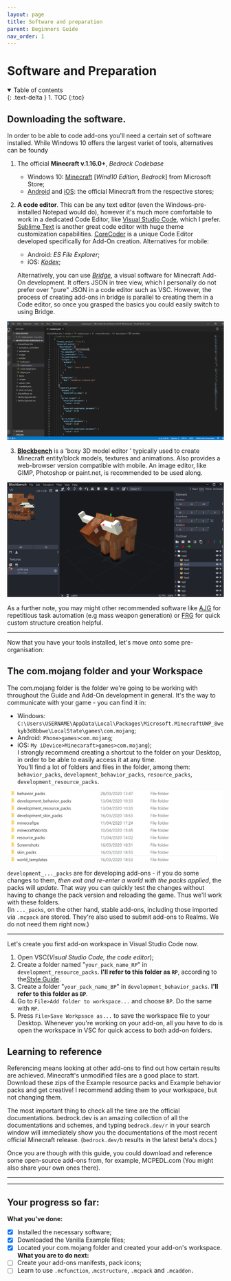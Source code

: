 ```yaml
---
layout: page
title: Software and preparation
parent: Beginners Guide
nav_order: 1
---
```


# Software and Preparation

<details id="toc" open markdown="block">
  <summary>
    Table of contents
  </summary>
  {: .text-delta }
1. TOC
{:toc}
</details>

<!-- ___
___
#### **You will:** 

- [Tools and software](#downloading-the-software);
- [com.mojang folder](#the-com.mojang-folder-and-your-workspace);
- [Referencing](learning-to-reference).

___
___ -->

## Downloading the software.

In order to be able to code add-ons you'll need a certain set of software installed. While Windows 10 offers the largest variet of tools, alternatives can be foundy

 1. The official **Minecraft v.1.16.0+**, _Bedrock Codebase_
    - Windows 10: [Minecraft](https://www.microsoft.com/en-us/p/minecraft-for-windows-10/9nblggh2jhxj?activetab=pivot:overviewtab) [_Wind10 Edition, Bedrock_] from Microsoft Store;
    - [Android](https://play.google.com/store/apps/details?id=com.mojang.minecraftpe&hl=en) and [iOS](https://apps.apple.com/us/app/minecraft/id479516143): the official Minecraft from the respective stores;

1. **A code editor**. This can be any text editor (even the Windows-pre-installed Notepad would do), however it's much more comfortable to work in a dedicated Code Editor, like [Visual Studio Code](https://code.visualstudio.com/), which I prefer. [Sublime Text](https://www.sublimetext.com/) is another great code editor with huge theme customization capabilities. [CoreCoder](https://hanprog.itch.io/core-coder) is a unique Code Editor developed specifically for Add-On creation.   Alternatives for mobile:
   - Android: _ES File Explorer_;
   - iOS: [_Kodex_](https://apps.apple.com/us/app/kodex/id1038574481);  

   Alternatively, you can use [_Bridge_](https://github.com/bridge-core/bridge.), a visual software for Minecraft Add-On development. It offers JSON in tree view, which I personally do not prefer over "pure" JSON in a code editor such as VSC. However, the process of creating add-ons in bridge is parallel to creating them in a Code editor, so once you grasped the basics you could easily switch to using Bridge.

![VSC Workspace](/assets/guide/vsc_workspace.png)

3. [**Blockbench**](https://blockbench.net/) is a 'boxy 3D model editor ' typically used to create Minecraft entity/block models, textures and animations. Also provides a web-browser version compatible with mobile.  An image editor, like GIMP, Photoshop or paint.net, is recommended to be used along.

![Blockbench Workspace](/assets/guide/blockbench_workspace.png)



As a further note, you may might other recommended software like [AJG](https://kaifireborn.itch.io/add-on-json-generator) for repetitious task automation (e.g mass weapon generation) or [FRG](https://machine-builder.itch.io/frg-v2) for quick custom structure creation helpful.

___

   Now that you have your tools installed, let's move onto some pre-organisation:

## The com.mojang folder and your Workspace
The com.mojang folder is the folder we're going to be working with throughout the Guide and Add-On development in general. It's the way to communicate with your game - you can find it in: 
 - Windows: `C:\Users\USERNAME\AppData\Local\Packages\Microsoft.MinecraftUWP_8wekyb3d8bbwe\LocalState\games\com.mojang`;
- Android: `Phone>games>com.mojang`;
- iOS: `My iDevice>Minecaraft>games>com.mojang`);  
 I strongly recommend creating a shortcut to the folder on your Desktop, in order to be able to easily access it at any time.  
   You'll find a lot of folders and files in the folder, among them: `behavior_packs`, `development_behavior_packs`, `resource_packs`, `development_resource_packs`.

![com.mojang folder](/assets/guide/com_mojang_folder.png)


 `development_..._packs` are for developing add-ons -  if you do some changes to them, _then exit and re-enter a world with the packs applied_, the packs will _update_. That way you can quickly test the changes without having to change the pack version and reloading the game. Thus we'll work with these folders.  
 (In `..._packs`, on the other hand, stable add-ons, including those imported via `.mcpack` are stored. They're also used to submit add-ons to Realms. We do not need them right now.)  




____
Let's create you first add-on workspace in Visual Studio Code now.
1. Open VSC(*Visual Studio Code, the code editor*);
1. Create a folder named "`your_pack_name_RP`" in `development_resource_packs`. **I'll refer to this folder as `RP`**, according to the[Style Guide](https://wiki.bedrock.dev/knowledge/style-guide.html).
1. Create a folder "`your_pack_name_BP`" in `development_behavior_packs`. **I'll refer to this folder as `BP`**.
1. Go to `File>Add folder to workspace...`  and choose `BP`. Do the same with `RP`.
1. Press `File>Save Workpsace as...` to save the workspace file to your Desktop. Whenever you're working on your add-on, all you have to do is open the workspace in VSC for quick access to both add-on folders.

## Learning to reference
 Referencing means looking at other add-ons to find out how certain results are achieved. Minecraft's unmodified files are a good place to start. Download these zips of the Example resource packs and Example behavior packs and get creative! I recommend adding them to your workspace, but not changing them.

The most important thing to check all the time are the official documentations. bedrock.dev is an amazing collection of all  the documentations and schemes, and typing `bedrock.dev/r` in your search window will immediately show you the documentations of the most recent official Minecraft release. (`bedrock.dev/b` results in the latest beta's docs.)

 Once you are though with this guide, you could download and reference some open-source add-ons from, for example, MCPEDL.com (You might also share your own ones there).


___
___

## Your progress so far:
**What you've done:**

- [x] Installed the necessary software;
- [x] Downloaded the Vanilla Example files;
- [x] Located your com.mojang folder and created your add-on's workspace.
**What you are to do next:**
- [ ] Create your add-ons manifests, pack icons;
- [ ] Learn to use `.mcfunction`, .`mcstructure`, `.mcpack` and `.mcaddon.`
